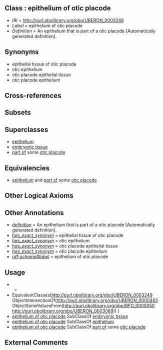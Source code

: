 
## Class : epithelium of otic placode

 * *IRI* = http://purl.obolibrary.org/obo/UBERON_0003249
 * *Label* = epithelium of otic placode
 * *Definition* = An epithelium that is part of a otic placode [Automatically generated definition].

## Synonyms

 * epithelial tissue of otic placode
 * otic epithelium
 * otic placode epithelial tissue
 * otic placode epithelium

## Cross-references


## Subsets


## Superclasses

 * [epithelium](../../UBERON/83/UBERON_0000483.md)
 * [embryonic tissue](../../UBERON/91/UBERON_0005291.md)
 * [part of](../../BFO/50/BFO_0000050.md) some [otic placode](../../UBERON/69/UBERON_0003069.md)

## Equivalencies

 * [epithelium](../../UBERON/83/UBERON_0000483.md) and [part of](../../BFO/50/BFO_0000050.md) some [otic placode](../../UBERON/69/UBERON_0003069.md)

## Other Logical Axioms


## Other Annotations

 * *[definition](../../IAO/15/IAO_0000115.md)* = An epithelium that is part of a otic placode [Automatically generated definition].
 * *[has_exact_synonym](../../ym/oboInOwl#hasExactSynonym.md)* = epithelial tissue of otic placode
 * *[has_exact_synonym](../../ym/oboInOwl#hasExactSynonym.md)* = otic epithelium
 * *[has_exact_synonym](../../ym/oboInOwl#hasExactSynonym.md)* = otic placode epithelial tissue
 * *[has_exact_synonym](../../ym/oboInOwl#hasExactSynonym.md)* = otic placode epithelium
 * *[rdf-schema#label](../../el/rdf-schema#label.md)* = epithelium of otic placode

## Usage

 * -
 * EquivalentClasses(<http://purl.obolibrary.org/obo/UBERON_0003249> ObjectIntersectionOf(<http://purl.obolibrary.org/obo/UBERON_0000483> ObjectSomeValuesFrom(<http://purl.obolibrary.org/obo/BFO_0000050> <http://purl.obolibrary.org/obo/UBERON_0003069>)) )
 * [epithelium of otic placode](../../UBERON/49/UBERON_0003249.md) SubClassOf [embryonic tissue](../../UBERON/91/UBERON_0005291.md)
 * [epithelium of otic placode](../../UBERON/49/UBERON_0003249.md) SubClassOf [epithelium](../../UBERON/83/UBERON_0000483.md)
 * [epithelium of otic placode](../../UBERON/49/UBERON_0003249.md) SubClassOf [part of](../../BFO/50/BFO_0000050.md) some [otic placode](../../UBERON/69/UBERON_0003069.md)

## External Comments

